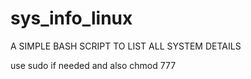 # sys_info_linux
A SIMPLE BASH SCRIPT TO LIST ALL SYSTEM DETAILS


use sudo if needed and also chmod 777



